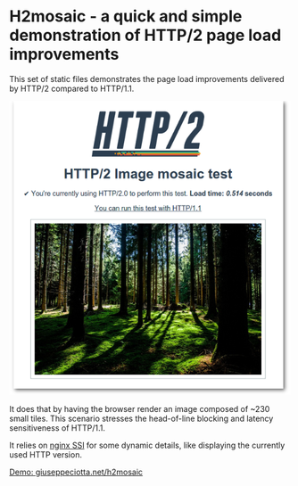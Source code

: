 # H2mosaic - a quick and simple demonstration of HTTP/2 page load improvements

This set of static files demonstrates the page load improvements
delivered by HTTP/2 compared to HTTP/1.1.

![h2mosaic screenshot](h2mosaic.png)

It does that by having the browser render an image composed of ~230
small tiles. This scenario stresses the head-of-line blocking and
latency sensitiveness of HTTP/1.1.

It relies on
[nginx SSI](http://nginx.org/en/docs/http/ngx_http_ssi_module.html)
for some dynamic details, like displaying the currently used HTTP
version.

[Demo: giuseppeciotta.net/h2mosaic](https://giuseppeciotta.net/h2mosaic/)

